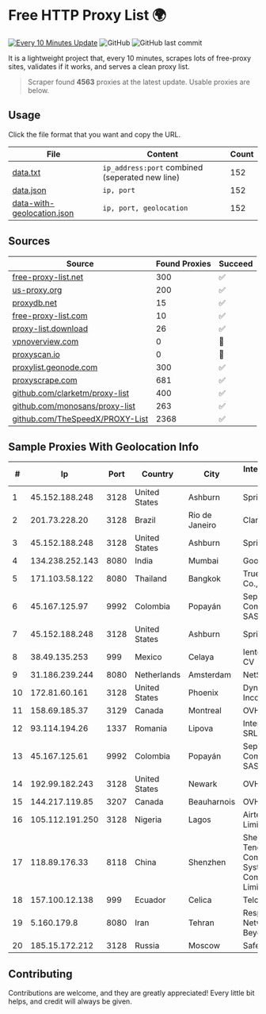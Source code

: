 
# Free HTTP Proxy List 🌍

[![Every 10 Minutes Update](https://github.com/mertguvencli/http-proxy-list/actions/workflows/main.yml/badge.svg?branch=main)](https://github.com/mertguvencli/http-proxy-list/actions/workflows/main.yml)
![GitHub](https://img.shields.io/github/license/mertguvencli/http-proxy-list)
![GitHub last commit](https://img.shields.io/github/last-commit/mertguvencli/http-proxy-list)

It is a lightweight project that, every 10 minutes, scrapes lots of free-proxy sites, validates if it works, and serves a clean proxy list.


> Scraper found **4563** proxies at the latest update. Usable proxies are below.

## Usage

Click the file format that you want and copy the URL.


|File|Content|Count|
|----|-------|-----|
|[data.txt](https://raw.githubusercontent.com/mertguvencli/http-proxy-list/main/proxy-list/data.txt)|`ip_address:port` combined (seperated new line)|152|
|[data.json](https://raw.githubusercontent.com/mertguvencli/http-proxy-list/main/proxy-list/data.json)|`ip, port`|152|
|[data-with-geolocation.json](https://raw.githubusercontent.com/mertguvencli/http-proxy-list/main/proxy-list/data-with-geolocation.json)|`ip, port, geolocation`|152|

## Sources

|Source|Found Proxies|Succeed|
|------|-------------|-------|
|[free-proxy-list.net](https://free-proxy-list.net)|300|✅|
|[us-proxy.org](https://www.us-proxy.org)|200|✅|
|[proxydb.net](http://proxydb.net)|15|✅|
|[free-proxy-list.com](https://free-proxy-list.com/?page=&port=&type%5B%5D=http&type%5B%5D=https&up_time=0&search=Search)|10|✅|
|[proxy-list.download](https://www.proxy-list.download/HTTP)|26|✅|
|[vpnoverview.com](https://vpnoverview.com/privacy/anonymous-browsing/free-proxy-servers)|0|🚫|
|[proxyscan.io](https://www.proxyscan.io)|0|🚫|
|[proxylist.geonode.com](https://proxylist.geonode.com/api/proxy-list?limit=300&page=1&sort_by=lastChecked&sort_type=desc&protocols=http,https)|300|✅|
|[proxyscrape.com](https://api.proxyscrape.com/v2/?request=displayproxies&protocol=http&timeout=10000&country=all&ssl=all&anonymity=all)|681|✅|
|[github.com/clarketm/proxy-list](https://raw.githubusercontent.com/clarketm/proxy-list/master/proxy-list-raw.txt)|400|✅|
|[github.com/monosans/proxy-list](https://raw.githubusercontent.com/monosans/proxy-list/main/proxies/http.txt)|263|✅|
|[github.com/TheSpeedX/PROXY-List](https://raw.githubusercontent.com/TheSpeedX/PROXY-List/master/http.txt)|2368|✅|


## Sample Proxies With Geolocation Info

|#|Ip|Port|Country|City|Internet Service Provider|
|-|--|----|-------|----|-------------------------|
|1|45.152.188.248|3128|United States|Ashburn|Sprint|
|2|201.73.228.20|3128|Brazil|Rio de Janeiro|Claro S.A|
|3|45.152.188.248|3128|United States|Ashburn|Sprint|
|4|134.238.252.143|8080|India|Mumbai|Google LLC|
|5|171.103.58.122|8080|Thailand|Bangkok|True Internet Co., Ltd.|
|6|45.167.125.97|9992|Colombia|Popayán|Sepcom Comunicaciones SAS|
|7|45.152.188.248|3128|United States|Ashburn|Sprint|
|8|38.49.135.253|999|Mexico|Celaya|Ientc S De RL De CV|
|9|31.186.239.244|8080|Netherlands|Amsterdam|NetSkope Inc|
|10|172.81.60.161|3128|United States|Phoenix|Dynu Systems Incorporated|
|11|158.69.185.37|3129|Canada|Montreal|OVH SAS|
|12|93.114.194.26|1337|Romania|Lipova|Interkvm Host SRL|
|13|45.167.125.61|9992|Colombia|Popayán|Sepcom Comunicaciones SAS|
|14|192.99.182.243|3128|United States|Newark|OVH Hosting|
|15|144.217.119.85|3207|Canada|Beauharnois|OVH Hosting|
|16|105.112.191.250|3128|Nigeria|Lagos|Airtel Networks Limited|
|17|118.89.176.33|8118|China|Shenzhen|Shenzhen Tencent Computer Systems Company Limited|
|18|157.100.12.138|999|Ecuador|Celica|Telconet S.A|
|19|5.160.179.8|8080|Iran|Tehran|Respina Networks & Beyond PJSC|
|20|185.15.172.212|3128|Russia|Moscow|SafeData LLC|



## Contributing

Contributions are welcome, and they are greatly appreciated! Every
little bit helps, and credit will always be given.

